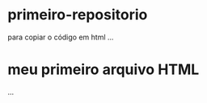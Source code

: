 # primeiro-repositorio

  para copiar o código em html
  ...
  <html>
   <h1> meu primeiro arquivo HTML</h1>
  </html>
  ...
